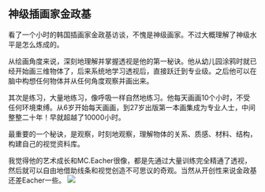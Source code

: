 ## 神级插画家金政基

看了一个小时的韩国插画家金政基访谈，不愧是神级画家。不过大概理解了神级水平是怎么炼成的。

从绘画角度来说，深刻地理解并掌握透视是他的第一秘诀。他从幼儿园涂鸦时就已经开始画三维物体了，后来系统地学习透视后，直接跃迁到专业级。之后他可以在脑中构想任何物体并从任何角度观察并画出来。

其次是练习，大量地练习，像呼吸一样自然地练习。他每天画画10个小时，不受任何环境束缚。从6岁开始每天画画，到27岁出版第一本画集成为专业人士，中间整整二十年！早就超越了10000小时。

最重要的一个秘诀，是观察，时刻地观察，理解物体的关系、质感、材料、结构，构建自己的视觉资料库。

我觉得他的艺术成长和MC.Eacher很像，都是先通过大量训练完全精通了透视，然后就可以自由地借助线条和视觉创造不可思议的奇观。当然从开创性来说金政基还差Eacher一些。
![](https://i.imgur.com/dE9f0aU.jpg)

